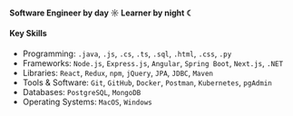 #### Software Engineer by day ☼ Learner by night ☾

#### Key Skills 
- Programming: `.java`, `.js`, `.cs`, `.ts`, `.sql`, `.html`, `.css`, `.py`
- Frameworks: `Node.js`, `Express.js`, `Angular`, `Spring Boot`, `Next.js`, `.NET`
- Libraries: `React`, `Redux`, `npm`, `jQuery`, `JPA`, `JDBC`, `Maven`
- Tools & Software: `Git`, `GitHub`, `Docker`, `Postman`, `Kubernetes`, `pgAdmin`
- Databases: `PostgreSQL`, `MongoDB`
- Operating Systems: `MacOS`, `Windows`
